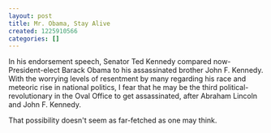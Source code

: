 ```yaml
---
layout: post
title: Mr. Obama, Stay Alive
created: 1225910566
categories: []
---
```

In his endorsement speech, Senator Ted Kennedy compared now-President-elect Barack Obama to his assassinated brother John F. Kennedy. With the worrying levels of resentment by many regarding his race and meteoric rise in national politics, I fear that he may be the third political-revolutionary in the Oval Office to get assassinated, after Abraham Lincoln and John F. Kennedy.

That possibility doesn't seem as far-fetched as one may think.
